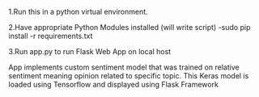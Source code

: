 1.Run this in a python virtual environment.

2.Have appropriate Python Modules installed (will write script)
-sudo pip install -r requirements.txt

3.Run app.py to run Flask Web App on local host


App implements custom sentiment model that was trained on relative sentiment meaning opinion related to specific topic.
This Keras model is loaded using Tensorflow and displayed using Flask Framework
